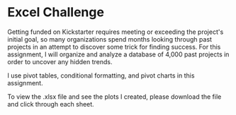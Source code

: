 # Excel Challenge

Getting funded on Kickstarter requires meeting or exceeding the project's initial goal, so many organizations spend months looking through past projects in an attempt to discover some trick for finding success. For this assignment, I will organize and analyze a database of 4,000 past projects in order to uncover any hidden trends.

I use pivot tables, conditional formatting, and pivot charts in this assignment. 

To view the .xlsx file and see the plots I created, please download the file and click through each sheet. 
